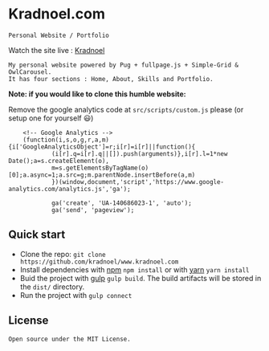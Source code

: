 # Kradnoel.com
    Personal Website / Portfolio
Watch the site live : <a href="https://www.kradnoel.com" target="_blank">Kradnoel</a>


    My personal website powered by Pug + fullpage.js + Simple-Grid & OwlCarousel.
    It has four sections : Home, About, Skills and Portfolio.

**Note: if you would like to clone this humble website:**

Remove the google analytics code at `src/scripts/custom.js` please (or setup one for yourself 😃)

```
    <!-- Google Analytics -->
    (function(i,s,o,g,r,a,m){i['GoogleAnalyticsObject']=r;i[r]=i[r]||function(){
            (i[r].q=i[r].q||[]).push(arguments)},i[r].l=1*new Date();a=s.createElement(o),
            m=s.getElementsByTagName(o)[0];a.async=1;a.src=g;m.parentNode.insertBefore(a,m)
            })(window,document,'script','https://www.google-analytics.com/analytics.js','ga');

            ga('create', 'UA-140686023-1', 'auto');
            ga('send', 'pageview');
```

## Quick start

* Clone the repo: `git clone https://github.com/kradnoel/www.kradnoel.com`
* Install dependencies with [npm](https://www.npmjs.org/) `npm install` or with [yarn](http://bower.io/) `yarn install`
* Buid the project with [gulp](https://www.npmjs.org/) `gulp build`. The build artifacts will be stored in the `dist/` directory.
* Run the project with `gulp connect`


## License

    Open source under the MIT License.
